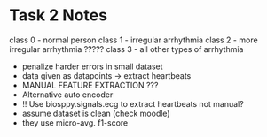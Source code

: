 # Task 2 Notes
class 0 - normal person
class 1 - irregular arrhythmia
class 2 - more irregular arrhythmia ?????
class 3 - all other types of arrhythmia

- penalize harder errors in small dataset
- data given as datapoints -> extract heartbeats
- MANUAL FEATURE EXTRACTION ???
- Alternative auto encoder
- !! Use biosppy.signals.ecg to extract heartbeats not manual?
- assume dataset is clean (check moodle)
- they use micro-avg. f1-score
